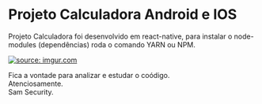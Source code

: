 # Projeto Calculadora Android e IOS
Projeto Calculadora foi desenvolvido em react-native, para instalar o node-modules (dependências) roda o comando YARN ou NPM.

<a href="https://imgur.com/XFWhBcm"><img src="https://i.imgur.com/XFWhBcm.png" title="source: imgur.com" /></a>

Fica a vontade para analizar e estudar o coódigo.<br>
Atenciosamente.<br>
Sam Security.
